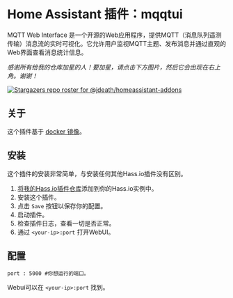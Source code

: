# Home Assistant 插件：mqqtui

MQTT Web Interface 是一个开源的Web应用程序，提供MQTT（消息队列遥测传输）消息流的实时可视化。它允许用户监视MQTT主题、发布消息并通过直观的Web界面查看消息统计信息。

_感谢所有给我的仓库加星的人！要加星，请点击下方图片，然后它会出现在右上角。谢谢！_

[![Stargazers repo roster for @jdeath/homeassistant-addons](https://reporoster.com/stars/jdeath/homeassistant-addons)](https://github.com/jdeath/homeassistant-addons/stargazers)

## 关于

这个插件基于 [docker 镜像](https://github.com/terdia/mqttui)。

## 安装

这个插件的安装非常简单，与安装任何其他Hass.io插件没有区别。

1. [将我的Hass.io插件仓库][repository]添加到你的Hass.io实例中。
1. 安装这个插件。
1. 点击 `Save` 按钮以保存你的配置。
1. 启动插件。
1. 检查插件日志，查看一切是否正常。
1. 通过 `<your-ip>:port` 打开WebUI。

## 配置

```
port : 5000 #你想运行的端口。
```

Webui可以在 `<your-ip>:port` 找到。

[repository]: https://github.com/jdeath/homeassistant-addons